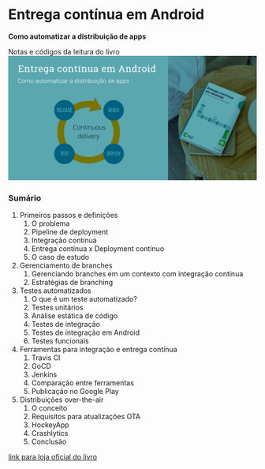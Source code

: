 # Entrega contínua em Android
**Como automatizar a distribuição de apps**

Notas e códigos da leitura do livro 
![Entrega contínua em Android](assets/images/entrega-continua-android.jpg)


### Sumário

1. Primeiros passos e definições
    1. O problema
    1. Pipeline de deployment
    1. Integração contínua
    1. Entrega contínua x Deployment contínuo
    1. O caso de estudo
1. Gerenciamento de branches
    1. Gerenciando branches em um contexto com integração contínua
    1. Estratégias de branching
1. Testes automatizados
    1. O que é um teste automatizado?
    1. Testes unitários
    1. Análise estática de código
    1. Testes de integração
    1. Testes de integração em Android
    1. Testes funcionais
1. Ferramentas para integração e entrega contínua
    1. Travis CI
    1. GoCD
    1. Jenkins
    1. Comparação entre ferramentas
    1. Publicação no Google Play
1. Distribuições over-the-air
    1. O conceito
    1. Requisitos para atualizações OTA
    1. HockeyApp
    1. Crashlytics
    1. Conclusão

    
[link para loja oficial do livro](https://www.casadocodigo.com.br/products/livro-entrega-continua-android)
